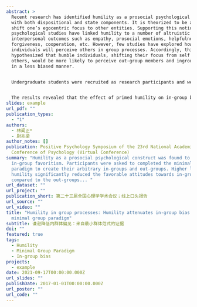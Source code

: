 ```yaml
---
abstract: >
  Recent research has identified humility as a prosocial psychological construct
  with both dispositional and state components. It is theorized to be able to
  shift one’s egocentric focus to other entities. Supporting this notion,
  psychological studies have linked humility to a number of altruistic
  interpersonal outcomes such as empathy, prosocial emotions, helpfulness,
  forgiveness, cooperation, etc. However, few studies have explored how humble
  individuals will perceive others in group processes. Accordingly, this study
  hypothesized that humble individuals, shifting their focus from self to
  others, would be more likely to perceive out-group members and ingroup members
  in a less biased manner.


  Undergraduate students were recruited as research participants and were first instructed to complete several measures of humility. Then, the state humility was manipulated by assigning those participants randomly into either humility or control conditions. Participants in the humility condition were primed with state humility by recalling and writing down their humble experiences; whereas participants in the control condition were asked to recall and write down neutral experiences. The in-group versus out-group distinction was manipulated by the minimal group paradigm. The paradigm was first designed by Tajfel et al. (1971) to test in-group favoritism through mere social categorization with no social grounds in reality. Following the classic procedure of this paradigm, participants in this study were all classified as over-estimators and were instructed to indicate their attitudes towards their in-group members (i.e., overestimators) and out-group members (i.e., underestimators). 


  The results revealed that the effect of primed humility on in-group bias is moderated by dispositional humility. In particular, primed humility can reduce the in-group favoritism only among those participants who were low in dispositional humility; whereas those participants who were high in dispositional humility maintained a relatively lower level of in-group bias regardless of whether they were primed with state humility. These findings supported the initial assumption that humility can reduce in-group bias. Individuals who are high in dispositional humility will tend to resist the group processes showing a relatively balanced attitudes towards out-group members and in-group members. For those individuals who are low in dispositional humility, priming state humility can significantly reduce their in-group bias. This study might be one of the first studies recognizing the significance of humility in inter-group processes. As a prosocial virtue, humility is able to break the group barrier by decreasing the negative attitudes that one may hold towards their out-groups. Future studies may further investigate the underlying mechanisms about this effect. 
slides: example
url_pdf: ""
publication_types:
  - "1"
authors:
  - 林闻正*
  - 尉兆梁
author_notes: []
publication: Positive Psychology Symposium of the 23rd National Academic
  Conference of Psychology (Virtual Conference)
summary: "Humility as a prosocial psychological construct was found to reduce
  in-group favoritism. Participants were asked to completed the minimal group
  paradigm to create their arbitrary in-groups and out-groups. Higher levels of
  humility significantly reduced the favorable attitudes towards in-groups as
  compared to the out-groups... "
url_dataset: ""
url_project: ""
publication_short: 第二十三届全国心理学学术会议；线上口头报告
url_source: ""
url_video: ""
title: "Humility in group processes: Humility attenuates in-group bias in the
  minimal group paradigm"
subtitle: 谦逊降低内群体偏见：来自最小群体范式的证据
doi: ""
featured: true
tags:
  - Humility
  - Minimal Group Paradigm
  - In-group bias
projects:
  - example
date: 2021-09-17T00:00:00.000Z
url_slides: ""
publishDate: 2017-01-01T00:00:00.000Z
url_poster: ""
url_code: ""
---
```

